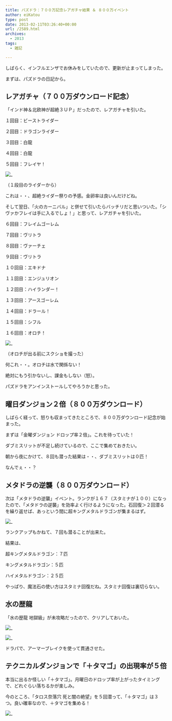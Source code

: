 ```yaml
---
title: パズドラ：７００万記念レアガチャ結果 ＆ ８００万イベント
author: eiKatou
type: post
date: 2013-02-11T03:26:40+00:00
url: /2589.html
archives:
  - 2013
tags:
  - 雑記

---
```

しばらく、インフルエンザでお休みをしていたので、更新が止まってしまった。
  
まずは、パズドラの日記から。

## レアガチャ（７００万ダウンロード記念）

「インド神＆北欧神が超絶３ＵＰ」だったので、レアガチャを引いた。
  
１回目：ビーストライダー
  
２回目：ドラゴンライダー
  
３回目：白龍
  
４回目：白龍
  
５回目：フレイヤ！

![_](/uploads/2013/02/2013211_02.jpg)
  
（１段目のライダーから）

これは・・、超絶ライダー祭りの予感。金卵率は良いんだけどね。

<!--more-->

そして翌日、「火のカーニバル」と併せて引いたらバッチリだと思いついた。「シヴァかフレイは手に入るでしょ！」と思って、レアガチャを引いた。
  
６回目：フレイムゴーレム
  
７回目：ヴリトラ
  
８回目：ヴァーチェ
  
９回目：ヴリトラ
  
１０回目：エキドナ
  
１１回目：エンジュリオン
  
１２回目：ハイランダー！
  
１３回目：アースゴーレム
  
１４回目：ドラール！
  
１５回目：シフル
  
１６回目：オロチ！

![_](/uploads/2013/02/2013211_01.jpg)
  
（オロチが出る前にスクショを撮った）

何これ・・。オロチは水で関係ない！
  
絶対にもう引かないし、課金もしない（怒）。
  
パズドラをアンインストールしてやろうかと思った。

## 曜日ダンジョン２倍（８００万ダウンロード）

しばらく経って、怒りも収まってきたところで、８００万ダウンロード記念が始まった。

まずは「金曜ダンジョン ドロップ率２倍」。これを待っていた！
  
ダブミスリットが不足し続けているので、ここで集めておきたい。

朝から夜にかけて、８回も潜った結果は・・、ダブミスリットは０匹！

なんでぇ・・？

## メタドラの逆襲（８００万ダウンロード）

次は「メタドラの逆襲」イベント。ランクが１６７（スタミナが１００）になったので、「メタドラの逆襲」を効率よく行けるようになった。石回復＞２回潜るを繰り返せば、あっという間に超キングメタルドラゴンが集まるはず。 

![_](/uploads/2013/02/2013211_03.jpg)
  
ランクアップもかねて、７回も潜ることが出来た。
  
結果は、
  
超キングメタルドラゴン：７匹
  
キングメタルドラゴン：５匹
  
ハイメタルドラゴン：２５匹

やっぱり、魔法石の使い方はスタミナ回復だね。スタミナ回復は裏切らない。

## 水の歴龍

「水の歴龍 地獄級」が未攻略だったので、クリアしておいた。
  
![_](/uploads/2013/02/2013211_06.jpg)
  
![_](/uploads/2013/02/2013211_04.jpg)

ドラパで、アーマーブレイクを使って貫通させた。

## テクニカルダンジョンで「＋タマゴ」の出現率が５倍

本当に出るか怪しい「＋タマゴ」。月曜日のドロップ率が上がったタイミングで、どれぐらい落ちるかが楽しみ。

今のところ、「タロス奈落穴 死と闇の絶望」を５回潜って、「＋タマゴ」は３つ。良い確率なので、＋タマゴを集める！
  
![_](/uploads/2013/02/2013211_05.jpg)

 [1]: /uploads/2013/02/2013211_02.jpg
 [2]: /uploads/2013/02/2013211_01.jpg
 [3]: /uploads/2013/02/2013211_03.jpg
 [4]: /uploads/2013/02/2013211_06.jpg
 [5]: /uploads/2013/02/2013211_04.jpg
 [6]: /uploads/2013/02/2013211_05.jpg
